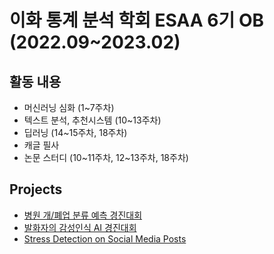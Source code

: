 # 이화 통계 분석 학회 ESAA 6기 OB (2022.09~2023.02)

## 활동 내용

- 머신러닝 심화 (1~7주차)
- 텍스트 분석, 추천시스템 (10~13주차)
- 딥러닝 (14~15주차, 18주차)
- 캐글 필사
- 논문 스터디 (10~11주차, 12~13주차, 18주차)



## Projects
- [병원 개/폐업 분류 예측 경진대회](https://view.officeapps.live.com/op/view.aspx?src=https%3A%2F%2Fraw.githubusercontent.com%2Fdahlia52%2FESAA_OB%2Fmain%2FProject%2FOB-team2-project1-PPT.pptx&wdOrigin=BROWSELINK)
- [발화자의 감성인식 AI 경진대회](https://view.officeapps.live.com/op/view.aspx?src=https%3A%2F%2Fraw.githubusercontent.com%2Fdahlia52%2FESAA_OB%2Fmain%2FProject%2FOB-team2-project2-final-presentation.pptx&wdOrigin=BROWSELINK)
- [Stress Detection on Social Media Posts](https://github.com/dahlia52/ESAA_OB/blob/main/Project/OB-team2-project3-final-presentation.pdf)
